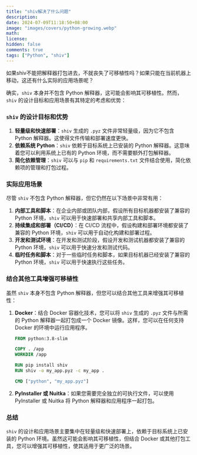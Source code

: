 ```yaml
---
title: "shiv解决了什么问题"
description: 
date: 2024-07-09T11:18:50+08:00
image: "images/covers/python-growing.webp"
math: 
license: 
hidden: false
comments: true
tags: ["Python", "shiv"]
---
```

如果shiv不能把解释器打包进去，不就丧失了可移植性吗？如果只能在当前机器上移动，这还有什么实际的应用场景呢？

确实，`shiv` 本身并不包含 Python 解释器，这可能会影响其可移植性。然而，`shiv` 的设计目标和应用场景有其特定的考虑和优势：

### `shiv` 的设计目标和优势

1. **轻量级和快速部署**：`shiv` 生成的 `.pyz` 文件非常轻量级，因为它不包含 Python 解释器。这使得文件传输和部署速度更快。
2. **依赖系统 Python**：`shiv` 依赖于目标系统上已安装的 Python 解释器。这意味着您可以利用系统上已有的 Python 环境，而不需要额外打包解释器。
3. **简化依赖管理**：`shiv` 可以与 `pip` 和 `requirements.txt` 文件结合使用，简化依赖项的管理和打包过程。

### 实际应用场景

尽管 `shiv` 不包含 Python 解释器，但它仍然在以下场景中非常有用：

1. **内部工具和脚本**：在企业内部或团队内部，假设所有目标机器都安装了兼容的 Python 环境，`shiv` 可以用于快速部署和共享内部工具和脚本。
2. **持续集成和部署（CI/CD）**：在 CI/CD 流程中，假设构建和部署环境都安装了兼容的 Python 环境，`shiv` 可以用于自动化构建和部署过程。
3. **开发和测试环境**：在开发和测试阶段，假设开发和测试机器都安装了兼容的 Python 环境，`shiv` 可以用于快速分发和测试代码。
4. **临时任务和脚本**：对于一些临时任务和脚本，如果目标机器已经安装了兼容的 Python 环境，`shiv` 可以用于快速执行这些任务。

### 结合其他工具增强可移植性

虽然 `shiv` 本身不包含 Python 解释器，但您可以结合其他工具来增强其可移植性：

1. **Docker**：结合 Docker 容器化技术，您可以将 `shiv` 生成的 `.pyz` 文件与所需的 Python 解释器一起打包成一个 Docker 镜像。这样，您可以在任何支持 Docker 的环境中运行应用程序。

   ```Dockerfile
   FROM python:3.8-slim

   COPY . /app
   WORKDIR /app

   RUN pip install shiv
   RUN shiv -o my_app.pyz -c my_app .

   CMD ["python", "my_app.pyz"]
   ```

2. **PyInstaller 或 Nuitka**：如果您需要完全独立的可执行文件，可以使用 PyInstaller 或 Nuitka 将 Python 解释器和应用程序一起打包。

### 总结

`shiv` 的设计和应用场景主要集中在轻量级和快速部署上，依赖于目标系统上已安装的 Python 环境。虽然这可能会影响其可移植性，但结合 Docker 或其他打包工具，您可以增强其可移植性，使其适用于更广泛的场景。
